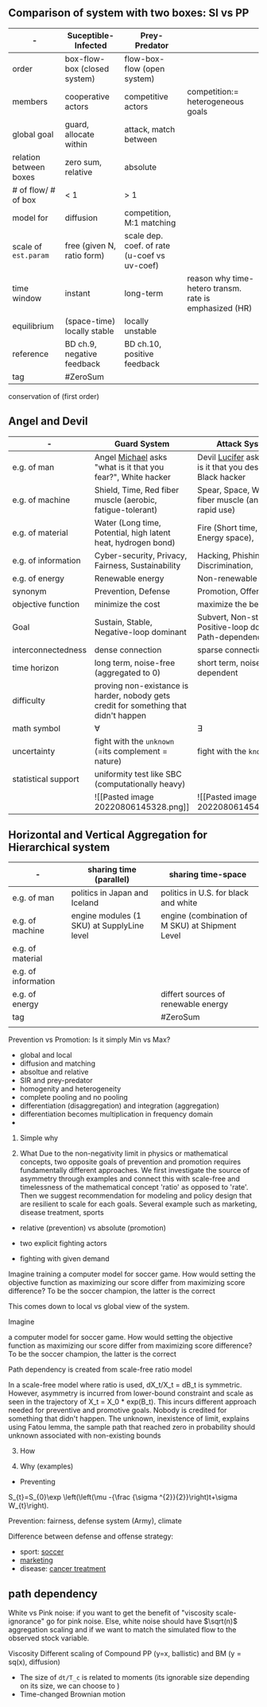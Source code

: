 ## Comparison of system with two boxes: SI vs PP

| -                      | Suceptible-Infected           | Prey-Predator                                |                                                        |
| ---------------------- | ----------------------------- | -------------------------------------------- | ------------------------------------------------------ |
| order                  | box-flow-box  (closed system) | flow-box-flow (open system)                  |                                                        |
| members                | cooperative actors            | competitive actors                           | competition:= heterogeneous goals                      |
| global goal            | guard, allocate within        | attack, match between                        |                                                        |
| relation between boxes | zero sum, relative            | absolute                                     |                                                        |
| # of flow/ # of box    | < 1                           | > 1                                          |                                                        |
| model for              | diffusion                     | competition, M:1 matching                    |                                                        |
| scale of `est.param`   | free (given N, ratio form)    | scale dep. coef. of rate (u-coef vs uv-coef) |                                                        |
| time window            | instant                       | long-term                                    | reason why time-hetero transm. rate is emphasized (HR) |
| equilibrium            | (space-time) locally stable   | locally unstable                             |                                                        |
| reference              | BD ch.9, negative feedback    | BD ch.10, positive feedback                  |                                                        |
| tag                    |       #ZeroSum                         |                                              |                                                        |


conservation of (first order)


## Angel and Devil

| -                   | Guard System                                                                                                      | Attack System                                                                                           |
| ------------------- | ----------------------------------------------------------------------------------------------------------------- | ------------------------------------------------------------------------------------------------------- |
| e.g. of man         | Angel [Michael](https://en.wikipedia.org/wiki/Michael_(archangel)) asks "what is it that you fear?", White hacker | Devil [Lucifer](https://en.wikipedia.org/wiki/Lucifer) asks "what is it that you desire?", Black hacker |
| e.g. of machine     | Shield, Time, Red fiber muscle (aerobic, fatigue-tolerant)                                                        | Spear, Space, White fiber muscle (anaerobic, rapid use)                                                 |
| e.g. of material    | Water (Long time, Potential, high latent heat, hydrogen bond)                                                     | Fire (Short time, Ignition, Energy space),                                                              |
| e.g. of information | Cyber-security, Privacy, Fairness, Sustainability                                                                 | Hacking, Phishing, Discrimination,                                                                      |
| e.g. of energy      | Renewable energy                                                                                                  | Non-renewable energy                                                                                    |
| synonym             | Prevention, Defense                                                                                               | Promotion, Offense                                                                                      |
| objective function  | minimize the cost                                                                                                 | maximize the benefit                                                                                    |
| Goal                | Sustain, Stable, Negative-loop dominant                                                                           | Subvert, Non-stable, Positive-loop dominant, Path-dependence                                            |
| interconnectedness  | dense connection                                                                                                  | sparse connection                                                                                       |
| time horizon        | long term, noise-free (aggregated to 0)                                                                           | short term, noise-dependent                                                                             |
| difficulty          | proving non-existance is harder, nobody gets credit for something that didn't happen                              |                                                                                                         |
| math symbol         | $\forall$                                                                                                         | $\exists$                                                                                               |
| uncertainty         | fight with the `unknown` (=its complement = nature)                                                               | fight with the `known`                                                                                  |
| statistical support | uniformity test like SBC (computationally heavy)                                                                  |                                                                                                         |
|                     | ![[Pasted image 20220806145328.png]]                                                                              | ![[Pasted image 20220806145416.png]]                                                                    |





## Horizontal and Vertical Aggregation for Hierarchical system

| -                   | sharing time     (parallel)                | sharing time-space                              |
| ------------------- | ------------------------------------------ | ----------------------------------------------- |
| e.g. of man         | politics in Japan and Iceland              | politics in U.S. for black and white            |
| e.g. of machine     | engine modules (1 SKU) at SupplyLine level | engine (combination of M SKU) at Shipment Level |
| e.g. of material    |                                            |                                                 |
| e.g. of information |                                            |                                                 |
| e.g. of energy      |                                            | differt sources of renewable energy             |
| tag     |                                            |       #ZeroSum                                         |
|                     |                                            |                                                 |



Prevention vs Promotion: Is it simply Min vs Max?

- global and local
- diffusion and matching
- absoltue and relative
- SIR and prey-predator
- homogenity and heterogeneity
- complete pooling and no pooling
- differentiation (disaggregation) and integration (aggregation)
- differentiation becomes multiplication in frequency domain
- 
1. Simple why

2. What
Due to the non-negativity limit in physics or mathematical concepts, two opposite goals of prevention and promotion requires fundamentally different approaches. We first investigate the source of asymmetry through examples and connect this with scale-free and timelessness of the mathematical concept 'ratio' as opposed to 'rate'. Then we suggest recommendation for modeling and policy design that are resilient to scale for each goals. Several example such as marketing, disease treatment, sports 

- relative (prevention) vs absolute (promotion)

- two explicit fighting actors
- fighting with given demand

Imagine training a computer model for soccer game. How would setting the objective function as maximizing our score differ from maximizing score difference? To be the soccer champion, the latter is the correct

This comes down to local vs global view of the system. 

Imagine 

 a computer model for soccer game. How would setting the objective function as maximizing our score differ from maximizing score difference? To be the soccer champion, the latter is the correct

Path dependency is created from scale-free ratio model

In a scale-free model where ratio is used, dX_t/X_t = dB_t is symmetric. However, asymmetry is incurred from lower-bound constraint and scale as seen in the trajectory of X_t = X_0 * exp(B_t). This incurs different approach needed for preventive and promotive goals. Nobody is credited for something that didn't happen. The unknown, inexistence of limit, explains  using Fatou lemma, the sample path that reached zero in probability should  unknown associated with non-existing bounds

3. How

4. Why (examples)
- Preventing 

S_{t}=S_{0}\exp \left(\left(\mu -{\frac {\sigma ^{2}}{2}}\right)t+\sigma W_{t}\right).

Prevention: fairness, defense system (Army), climate 

Difference between defense and offense strategy:
- sport: [soccer]()
- [marketing](https://smallbusiness.chron.com/differences-between-offensive-defensive-marketing-20435.html)
- disease: [cancer treatment]()

## path dependency
White vs Pink noise: if you want to get the benefit of "viscosity scale-ignorance" go for pink noise. Else, white noise should have $\sqrt(n)$ aggregation scaling and if we want to match the simulated flow to the observed stock variable.


Viscosity 
Different scaling of Compound PP (y=x, ballistic) and BM (y = sq(x), diffusion)
- The size of `dt/T_c` is related to moments (its ignorable size depending on its size, we can choose to )
- Time-changed Brownian motion